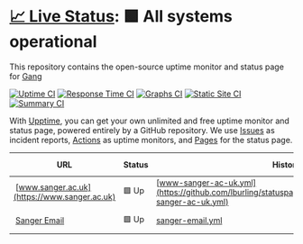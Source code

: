 # [📈 Live Status](https://lburling.github.io/statuspage): <!--live status--> **🟩 All systems operational**

This repository contains the open-source uptime monitor and status page for [Gang](https://lburling.github.io/statuspage/)

[![Uptime CI](https://github.com/lburling/statuspage/workflows/Uptime%20CI/badge.svg)](https://github.com/lburling/statuspage/actions?query=workflow%3A%22Uptime+CI%22)
[![Response Time CI](https://github.com/lburling/statuspage/workflows/Response%20Time%20CI/badge.svg)](https://github.com/lburling/statuspage/actions?query=workflow%3A%22Response+Time+CI%22)
[![Graphs CI](https://github.com/lburling/statuspage/workflows/Graphs%20CI/badge.svg)](https://github.com/lburling/statuspage/actions?query=workflow%3A%22Graphs+CI%22)
[![Static Site CI](https://github.com/lburling/statuspage/workflows/Static%20Site%20CI/badge.svg)](https://github.com/lburling/statuspage/actions?query=workflow%3A%22Static+Site+CI%22)
[![Summary CI](https://github.com/lburling/statuspage/workflows/Summary%20CI/badge.svg)](https://github.com/lburling/statuspage/actions?query=workflow%3A%22Summary+CI%22)

With [Upptime](https://upptime.js.org), you can get your own unlimited and free uptime monitor and status page, powered entirely by a GitHub repository. We use [Issues](https://github.com/lburling/statuspage/issues) as incident reports, [Actions](https://github.com/lburling/statuspage/actions) as uptime monitors, and [Pages](https://lburling.github.io/statuspage) for the status page.

<!--start: status pages-->
<!-- This summary is generated by Upptime (https://github.com/upptime/upptime) -->
<!-- Do not edit this manually, your changes will be overwritten -->
<!-- prettier-ignore -->
| URL | Status | History | Response Time | Uptime |
| --- | ------ | ------- | ------------- | ------ |
| <img alt="" src="https://favicons.githubusercontent.com/www.sanger.ac.uk" height="13"> [www.sanger.ac.uk](https://www.sanger.ac.uk) | 🟩 Up | [www-sanger-ac-uk.yml](https://github.com/lburling/statuspage/commits/HEAD/history/www-sanger-ac-uk.yml) | <details><summary><img alt="Response time graph" src="./graphs/www-sanger-ac-uk/response-time-week.png" height="20"> 2356ms</summary><br><a href="https://lburling.github.io/statuspage/history/www-sanger-ac-uk"><img alt="Response time 3020" src="https://img.shields.io/endpoint?url=https%3A%2F%2Fraw.githubusercontent.com%2Flburling%2Fstatuspage%2FHEAD%2Fapi%2Fwww-sanger-ac-uk%2Fresponse-time.json"></a><br><a href="https://lburling.github.io/statuspage/history/www-sanger-ac-uk"><img alt="24-hour response time 2177" src="https://img.shields.io/endpoint?url=https%3A%2F%2Fraw.githubusercontent.com%2Flburling%2Fstatuspage%2FHEAD%2Fapi%2Fwww-sanger-ac-uk%2Fresponse-time-day.json"></a><br><a href="https://lburling.github.io/statuspage/history/www-sanger-ac-uk"><img alt="7-day response time 2356" src="https://img.shields.io/endpoint?url=https%3A%2F%2Fraw.githubusercontent.com%2Flburling%2Fstatuspage%2FHEAD%2Fapi%2Fwww-sanger-ac-uk%2Fresponse-time-week.json"></a><br><a href="https://lburling.github.io/statuspage/history/www-sanger-ac-uk"><img alt="30-day response time 3026" src="https://img.shields.io/endpoint?url=https%3A%2F%2Fraw.githubusercontent.com%2Flburling%2Fstatuspage%2FHEAD%2Fapi%2Fwww-sanger-ac-uk%2Fresponse-time-month.json"></a><br><a href="https://lburling.github.io/statuspage/history/www-sanger-ac-uk"><img alt="1-year response time 3020" src="https://img.shields.io/endpoint?url=https%3A%2F%2Fraw.githubusercontent.com%2Flburling%2Fstatuspage%2FHEAD%2Fapi%2Fwww-sanger-ac-uk%2Fresponse-time-year.json"></a></details> | <details><summary><a href="https://lburling.github.io/statuspage/history/www-sanger-ac-uk">100.00%</a></summary><a href="https://lburling.github.io/statuspage/history/www-sanger-ac-uk"><img alt="All-time uptime 100.00%" src="https://img.shields.io/endpoint?url=https%3A%2F%2Fraw.githubusercontent.com%2Flburling%2Fstatuspage%2FHEAD%2Fapi%2Fwww-sanger-ac-uk%2Fuptime.json"></a><br><a href="https://lburling.github.io/statuspage/history/www-sanger-ac-uk"><img alt="24-hour uptime 100.00%" src="https://img.shields.io/endpoint?url=https%3A%2F%2Fraw.githubusercontent.com%2Flburling%2Fstatuspage%2FHEAD%2Fapi%2Fwww-sanger-ac-uk%2Fuptime-day.json"></a><br><a href="https://lburling.github.io/statuspage/history/www-sanger-ac-uk"><img alt="7-day uptime 100.00%" src="https://img.shields.io/endpoint?url=https%3A%2F%2Fraw.githubusercontent.com%2Flburling%2Fstatuspage%2FHEAD%2Fapi%2Fwww-sanger-ac-uk%2Fuptime-week.json"></a><br><a href="https://lburling.github.io/statuspage/history/www-sanger-ac-uk"><img alt="30-day uptime 100.00%" src="https://img.shields.io/endpoint?url=https%3A%2F%2Fraw.githubusercontent.com%2Flburling%2Fstatuspage%2FHEAD%2Fapi%2Fwww-sanger-ac-uk%2Fuptime-month.json"></a><br><a href="https://lburling.github.io/statuspage/history/www-sanger-ac-uk"><img alt="1-year uptime 100.00%" src="https://img.shields.io/endpoint?url=https%3A%2F%2Fraw.githubusercontent.com%2Flburling%2Fstatuspage%2FHEAD%2Fapi%2Fwww-sanger-ac-uk%2Fuptime-year.json"></a></details>
| <img alt="" src="https://favicons.githubusercontent.com/email.sanger.ac.uk" height="13"> [Sanger Email](https://email.sanger.ac.uk) | 🟩 Up | [sanger-email.yml](https://github.com/lburling/statuspage/commits/HEAD/history/sanger-email.yml) | <details><summary><img alt="Response time graph" src="./graphs/sanger-email/response-time-week.png" height="20"> 2366ms</summary><br><a href="https://lburling.github.io/statuspage/history/sanger-email"><img alt="Response time 2513" src="https://img.shields.io/endpoint?url=https%3A%2F%2Fraw.githubusercontent.com%2Flburling%2Fstatuspage%2FHEAD%2Fapi%2Fsanger-email%2Fresponse-time.json"></a><br><a href="https://lburling.github.io/statuspage/history/sanger-email"><img alt="24-hour response time 3940" src="https://img.shields.io/endpoint?url=https%3A%2F%2Fraw.githubusercontent.com%2Flburling%2Fstatuspage%2FHEAD%2Fapi%2Fsanger-email%2Fresponse-time-day.json"></a><br><a href="https://lburling.github.io/statuspage/history/sanger-email"><img alt="7-day response time 2366" src="https://img.shields.io/endpoint?url=https%3A%2F%2Fraw.githubusercontent.com%2Flburling%2Fstatuspage%2FHEAD%2Fapi%2Fsanger-email%2Fresponse-time-week.json"></a><br><a href="https://lburling.github.io/statuspage/history/sanger-email"><img alt="30-day response time 2365" src="https://img.shields.io/endpoint?url=https%3A%2F%2Fraw.githubusercontent.com%2Flburling%2Fstatuspage%2FHEAD%2Fapi%2Fsanger-email%2Fresponse-time-month.json"></a><br><a href="https://lburling.github.io/statuspage/history/sanger-email"><img alt="1-year response time 2513" src="https://img.shields.io/endpoint?url=https%3A%2F%2Fraw.githubusercontent.com%2Flburling%2Fstatuspage%2FHEAD%2Fapi%2Fsanger-email%2Fresponse-time-year.json"></a></details> | <details><summary><a href="https://lburling.github.io/statuspage/history/sanger-email">100.00%</a></summary><a href="https://lburling.github.io/statuspage/history/sanger-email"><img alt="All-time uptime 100.00%" src="https://img.shields.io/endpoint?url=https%3A%2F%2Fraw.githubusercontent.com%2Flburling%2Fstatuspage%2FHEAD%2Fapi%2Fsanger-email%2Fuptime.json"></a><br><a href="https://lburling.github.io/statuspage/history/sanger-email"><img alt="24-hour uptime 100.00%" src="https://img.shields.io/endpoint?url=https%3A%2F%2Fraw.githubusercontent.com%2Flburling%2Fstatuspage%2FHEAD%2Fapi%2Fsanger-email%2Fuptime-day.json"></a><br><a href="https://lburling.github.io/statuspage/history/sanger-email"><img alt="7-day uptime 100.00%" src="https://img.shields.io/endpoint?url=https%3A%2F%2Fraw.githubusercontent.com%2Flburling%2Fstatuspage%2FHEAD%2Fapi%2Fsanger-email%2Fuptime-week.json"></a><br><a href="https://lburling.github.io/statuspage/history/sanger-email"><img alt="30-day uptime 100.00%" src="https://img.shields.io/endpoint?url=https%3A%2F%2Fraw.githubusercontent.com%2Flburling%2Fstatuspage%2FHEAD%2Fapi%2Fsanger-email%2Fuptime-month.json"></a><br><a href="https://lburling.github.io/statuspage/history/sanger-email"><img alt="1-year uptime 100.00%" src="https://img.shields.io/endpoint?url=https%3A%2F%2Fraw.githubusercontent.com%2Flburling%2Fstatuspage%2FHEAD%2Fapi%2Fsanger-email%2Fuptime-year.json"></a></details>

<!--end: status pages-->
